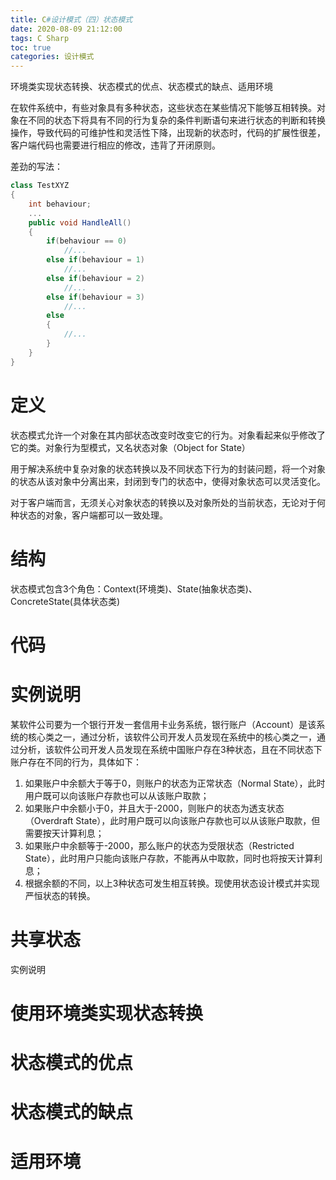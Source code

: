 ```yaml
---
title: C#设计模式（四）状态模式
date: 2020-08-09 21:12:00
tags: C Sharp
toc: true
categories: 设计模式
---
```


环境类实现状态转换、状态模式的优点、状态模式的缺点、适用环境

<!--more-->

在软件系统中，有些对象具有多种状态，这些状态在某些情况下能够互相转换。对象在不同的状态下将具有不同的行为复杂的条件判断语句来进行状态的判断和转换操作，导致代码的可维护性和灵活性下降，出现新的状态时，代码的扩展性很差，客户端代码也需要进行相应的修改，违背了开闭原则。

差劲的写法：

```c#
class TestXYZ
{
    int behaviour;
    ...
    public void HandleAll()
    {
        if(behaviour == 0)
            //...
        else if(behaviour = 1)
            //...
        else if(behaviour = 2)
            //...
        else if(behaviour = 3)
            //...
        else
        {
            //...
        }  
    }
}
```



# 定义

状态模式允许一个对象在其内部状态改变时改变它的行为。对象看起来似乎修改了它的类。对象行为型模式，又名状态对象（Object for State）

用于解决系统中复杂对象的状态转换以及不同状态下行为的封装问题，将一个对象的状态从该对象中分离出来，封闭到专门的状态中，使得对象状态可以灵活变化。

对于客户端而言，无须关心对象状态的转换以及对象所处的当前状态，无论对于何种状态的对象，客户端都可以一致处理。

# 结构

状态模式包含3个角色：Context(环境类)、State(抽象状态类)、ConcreteState(具体状态类)



# 代码



# 实例说明

某软件公司要为一个银行开发一套信用卡业务系统，银行账户（Account）是该系统的核心类之一，通过分析，该软件公司开发人员发现在系统中的核心类之一，通过分析，该软件公司开发人员发现在系统中国账户存在3种状态，且在不同状态下账户存在不同的行为，具体如下：

1. 如果账户中余额大于等于0，则账户的状态为正常状态（Normal State），此时用户既可以向该账户存款也可以从该账户取款；
2. 如果账户中余额小于0，并且大于-2000，则账户的状态为透支状态（Overdraft State），此时用户既可以向该账户存款也可以从该账户取款，但需要按天计算利息；
3. 如果账户中余额等于-2000，那么账户的状态为受限状态（Restricted State），此时用户只能向该账户存款，不能再从中取款，同时也将按天计算利息；
4. 根据余额的不同，以上3种状态可发生相互转换。现使用状态设计模式并实现严恒状态的转换。



# 共享状态



实例说明



# 使用环境类实现状态转换



# 状态模式的优点



# 状态模式的缺点



# 适用环境